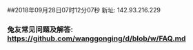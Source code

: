 ##2018年09月28日07时12分07秒 新址: 142.93.216.229
### 兔友常见问题及解答: https://github.com/wanggonging/d/blob/w/FAQ.md
